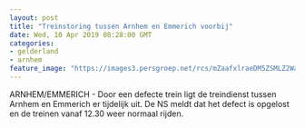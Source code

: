 ```yaml
---
layout: post
title: "Treinstoring tussen Arnhem en Emmerich voorbij"
date: Wed, 10 Apr 2019 08:28:00 GMT
categories: 
- gelderland 
- arnhem 
feature_image: "https://images3.persgroep.net/rcs/mZaafxlraeDM5ZSMLZ2WaacSLRk/diocontent/141344275/_fitwidth/400/?appId=21791a8992982cd8da851550a453bd7f&quality=0.7"
---
```


ARNHEM/EMMERICH -  Door een defecte trein ligt de treindienst tussen Arnhem en Emmerich er tijdelijk uit. De NS meldt dat het defect is opgelost en de treinen vanaf 12.30 weer normaal rijden.
